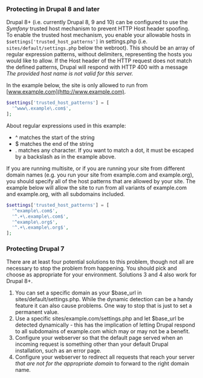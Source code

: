### Protecting in Drupal 8 and later

Drupal 8+ (i.e. currently Drupal 8, 9 and 10) can be configured to use the _Symfony_ trusted host mechanism to prevent HTTP Host header spoofing. To enable the trusted host mechanism, you enable your allowable hosts in `$settings['trusted_host_patterns']` in settings.php (i.e. `sites/default/settings.php` below the webroot). This should be an array of regular expression patterns, without delimiters, representing the hosts you would like to allow. If the Host header of the HTTP request does not match the defined patterns, Drupal will respond with HTTP 400 with a message _The provided host name is not valid for this server._

In the example below, the site is only allowed to run from [www.example.com](http://www.example.com).

```php
$settings['trusted_host_patterns'] = [
  '^www\.example\.com$',
];

```

About regular expressions used in this example:

* ^ matches the start of the string
* $ matches the end of the string
* . matches any character. If you want to match a dot, it must be escaped by a backslash as in the example above.

If you are running multisite, or if you are running your site from different domain names (e.g. you run your site from example.com and example.org), you should specify all of the host patterns that are allowed by your site. The example below will allow the site to run from all variants of example.com and example.org, with all subdomains included.

```php
$settings['trusted_host_patterns'] = [
  '^example\.com$',
  '^.+\.example\.com$',
  '^example\.org$',
  '^.+\.example\.org$',
];

```

### Protecting Drupal 7

There are at least four potential solutions to this problem, though not all are necessary to stop the problem from happening. You should pick and choose as appropriate for your environment. Solutions 3 and 4 also work for Drupal 8+.

1. You can set a specific domain as your $base\_url in sites/default/settings.php. While the dynamic detection can be a handy feature it can also cause problems. One way to stop that is just to set a permanent value.
2. Use a specific sites/example.com/settings.php and let $base\_url be detected dynamically - this has the implication of letting Drupal respond to all subdomains of example.com which may or may not be a benefit.
3. Configure your webserver so that the default page served when an incoming request is something other than your default Drupal installation, such as an error page.
4. Configure your webserver to redirect all requests that reach your server _that are not for the appropriate domain_ to forward to the right domain name.